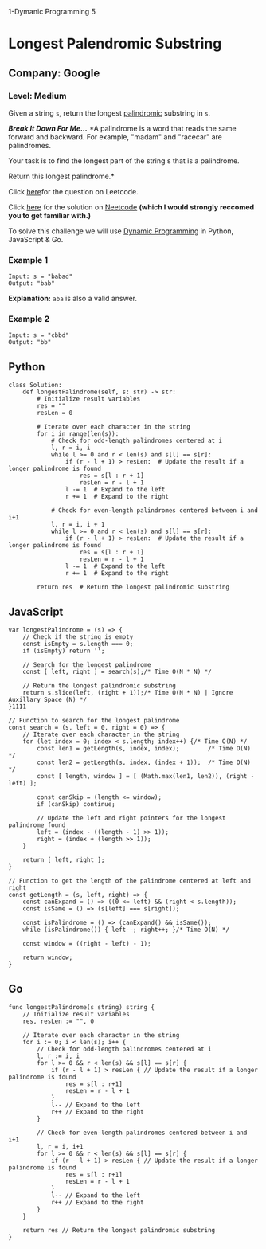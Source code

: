 1-Dymanic Programming 5
# Longest Palendromic Substring
## Company: Google
### Level: Medium

Given a string `s`, return the longest [palindromic](https://www.dictionary.com/e/palindromic-word/) substring in `s`.

***Break It Down For Me...***
*A palindrome is a word that reads the same forward and backward. For example, "madam" and "racecar" are palindromes.

Your task is to find the longest part of the string s that is a palindrome.

Return this longest palindrome.*

Click [here](https://leetcode.com/problems/longest-palindromic-substring/description/)for the question on Leetcode.

Click [here](https://www.youtube.com/watch?v=XYQecbcd6_c) for the solution on [Neetcode](https://neetcode.io/) **(which I would strongly reccomed you to get familiar with.)**

To solve this challenge we will use [Dynamic Programming](https://www.geeksforgeeks.org/dynamic-programming/) in Python, JavaScript & Go.

### Example 1
```
Input: s = "babad"
Output: "bab"
```
**Explanation:** `aba` is also a valid answer.

### Example 2
```
Input: s = "cbbd"
Output: "bb"
```

## Python
```
class Solution:
    def longestPalindrome(self, s: str) -> str:
        # Initialize result variables
        res = ""
        resLen = 0

        # Iterate over each character in the string
        for i in range(len(s)):
            # Check for odd-length palindromes centered at i
            l, r = i, i
            while l >= 0 and r < len(s) and s[l] == s[r]:
                if (r - l + 1) > resLen:  # Update the result if a longer palindrome is found
                    res = s[l : r + 1]
                    resLen = r - l + 1
                l -= 1  # Expand to the left
                r += 1  # Expand to the right

            # Check for even-length palindromes centered between i and i+1
            l, r = i, i + 1
            while l >= 0 and r < len(s) and s[l] == s[r]:
                if (r - l + 1) > resLen:  # Update the result if a longer palindrome is found
                    res = s[l : r + 1]
                    resLen = r - l + 1
                l -= 1  # Expand to the left
                r += 1  # Expand to the right

        return res  # Return the longest palindromic substring
```

## JavaScript
```
var longestPalindrome = (s) => {
    // Check if the string is empty
    const isEmpty = s.length === 0;
    if (isEmpty) return '';
  
    // Search for the longest palindrome
    const [ left, right ] = search(s);/* Time O(N * N) */

    // Return the longest palindromic substring
    return s.slice(left, (right + 1));/* Time O(N * N) | Ignore Auxillary Space (N) */
}1111

// Function to search for the longest palindrome
const search = (s, left = 0, right = 0) => {
    // Iterate over each character in the string
    for (let index = 0; index < s.length; index++) {/* Time O(N) */
        const len1 = getLength(s, index, index);        /* Time O(N) */
        const len2 = getLength(s, index, (index + 1));  /* Time O(N) */
        const [ length, window ] = [ (Math.max(len1, len2)), (right - left) ];

        const canSkip = (length <= window);
        if (canSkip) continue;

        // Update the left and right pointers for the longest palindrome found
        left = (index - ((length - 1) >> 1));
        right = (index + (length >> 1));
    }

    return [ left, right ];
}

// Function to get the length of the palindrome centered at left and right
const getLength = (s, left, right) => {
    const canExpand = () => ((0 <= left) && (right < s.length));
    const isSame = () => (s[left] === s[right]);

    const isPalindrome = () => (canExpand() && isSame());
    while (isPalindrome()) { left--; right++; }/* Time O(N) */

    const window = ((right - left) - 1);

    return window;
}
```

## Go
```
func longestPalindrome(s string) string {
	// Initialize result variables
	res, resLen := "", 0

	// Iterate over each character in the string
	for i := 0; i < len(s); i++ {
		// Check for odd-length palindromes centered at i
		l, r := i, i
		for l >= 0 && r < len(s) && s[l] == s[r] {
			if (r - l + 1) > resLen { // Update the result if a longer palindrome is found
				res = s[l : r+1]
				resLen = r - l + 1
			}
			l-- // Expand to the left
			r++ // Expand to the right
		}

		// Check for even-length palindromes centered between i and i+1
		l, r = i, i+1
		for l >= 0 && r < len(s) && s[l] == s[r] {
			if (r - l + 1) > resLen { // Update the result if a longer palindrome is found
				res = s[l : r+1]
				resLen = r - l + 1
			}
			l-- // Expand to the left
			r++ // Expand to the right
		}
	}

	return res // Return the longest palindromic substring
}
```